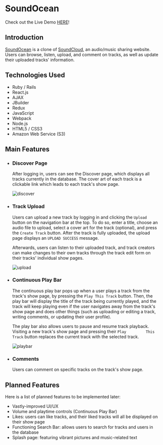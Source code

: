 # SoundOcean

Check out the Live Demo [HERE](https://soundocean.herokuapp.com/#/)!

## Introduction

[SoundOcean](https://soundocean.herokuapp.com/#/) is a clone of [SoundCloud](https://soundcloud.com), an audio/music sharing website. Users can browse, listen, upload, and comment on tracks, as well as update their uploaded tracks' information.

## Technologies Used

- Ruby / Rails
- React.js
- AJAX
- JBuilder
- Redux
- JavaScript
- Webpack
- Node.js
- HTML5 / CSS3
- Amazon Web Service (S3)

## Main Features

- ### Discover Page

    After logging in, users can see the Discover page, which displays all tracks currently in the database. The cover art of each       track is a clickable link which leads to each track's show page. 
    
    ![discover](https://i.imgur.com/FiJWObv.png)

- ### Track Upload

    Users can upload a new track by logging in and clicking the `Upload` button on the navigation bar at the top. To do so, enter a     title, choose an audio file to upload, select a cover art for the track (optional), and press the `Create Track` button. After       the track is fully uploaded, the upload page displays an `UPLOAD SUCCESS` message.

    Afterwards, users can listen to their uploaded track, and track creators can make changes to their own tracks through the track     edit form on their tracks' individual show pages.
    
    ![upload](https://i.imgur.com/eDt6sFA.png)

- ### Continuous Play Bar

    The continuous play bar pops up when a user plays a track from the track's show page, by pressing the `Play This Track` button.     Then, the play bar will display the title of the track being currently played, and the track will keep playing even if the user     navigates away from the track's show page and does other things (such as uploading or editing a track, writing comments, or         updating their user profile).
    
    The play bar also allows users to pause and resume track playback. Visiting a new track's show page and pressing their `Play         This Track` button replaces the current track with the selected track.
    
    ![playbar](https://i.imgur.com/ycG9hwo.png)
    
- ### Comments
    
    Users can comment on specific tracks on the track's show page.
    
## Planned Features

Here is a list of planned features to be implemented later:

- Vastly-improved UI/UX
- Volume and playtime controls (Continuous Play Bar)
- Likes: users can like tracks, and their liked tracks will all be displayed on their show page
- Functioning Search Bar: allows users to search for tracks and users in the database
- Splash page: featuring vibrant pictures and music-related text
